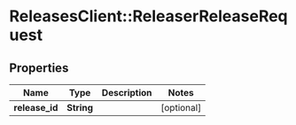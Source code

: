 # ReleasesClient::ReleaserReleaseRequest

## Properties
Name | Type | Description | Notes
------------ | ------------- | ------------- | -------------
**release_id** | **String** |  | [optional] 


